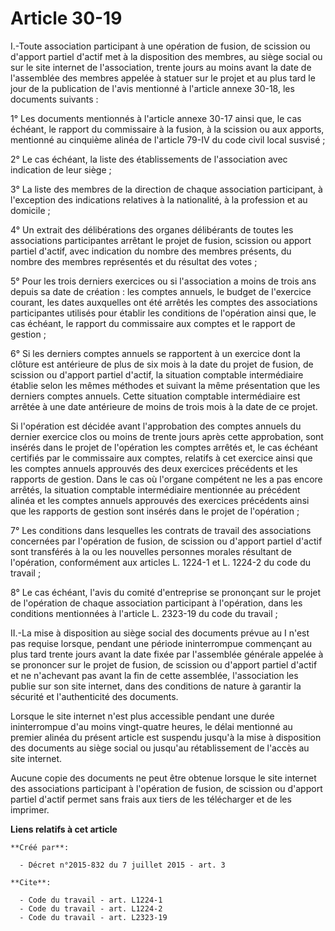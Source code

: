 # Article 30-19

I.-Toute association participant à une opération de fusion, de scission ou d'apport partiel d'actif met à la disposition des
membres, au siège social ou sur le site internet de l'association, trente jours au moins avant la date de l'assemblée des
membres appelée à statuer sur le projet et au plus tard le jour de la publication de l'avis mentionné à l'article annexe
30-18, les documents suivants : 

1° Les documents mentionnés à l'article annexe 30-17 ainsi que, le cas échéant, le rapport du commissaire à la fusion, à la
scission ou aux apports, mentionné au cinquième alinéa de l'article 79-IV du code civil local susvisé ; 

2° Le cas échéant, la liste des établissements de l'association avec indication de leur siège ; 

3° La liste des membres de la direction de chaque association participant, à l'exception des indications relatives à la
nationalité, à la profession et au domicile ; 

4° Un extrait des délibérations des organes délibérants de toutes les associations participantes arrêtant le projet de
fusion, scission ou apport partiel d'actif, avec indication du nombre des membres présents, du nombre des membres représentés
et du résultat des votes ; 

5° Pour les trois derniers exercices ou si l'association a moins de trois ans depuis sa date de création : les comptes
annuels, le budget de l'exercice courant, les dates auxquelles ont été arrêtés les comptes des associations participantes
utilisés pour établir les conditions de l'opération ainsi que, le cas échéant, le rapport du commissaire aux comptes et le
rapport de gestion ; 

6° Si les derniers comptes annuels se rapportent à un exercice dont la clôture est antérieure de plus de six mois à la date
du projet de fusion, de scission ou d'apport partiel d'actif, la situation comptable intermédiaire établie selon les mêmes
méthodes et suivant la même présentation que les derniers comptes annuels. Cette situation comptable intermédiaire est
arrêtée à une date antérieure de moins de trois mois à la date de ce projet. 

Si l'opération est décidée avant l'approbation des comptes annuels du dernier exercice clos ou moins de trente jours après
cette approbation, sont insérés dans le projet de l'opération les comptes arrêtés et, le cas échéant certifiés par le
commissaire aux comptes, relatifs à cet exercice ainsi que les comptes annuels approuvés des deux exercices précédents et les
rapports de gestion. Dans le cas où l'organe compétent ne les a pas encore arrêtés, la situation comptable intermédiaire
mentionnée au précédent alinéa et les comptes annuels approuvés des exercices précédents ainsi que les rapports de gestion
sont insérés dans le projet de l'opération ; 

7° Les conditions dans lesquelles les contrats de travail des associations concernées par l'opération de fusion, de scission
ou d'apport partiel d'actif sont transférés à la ou les nouvelles personnes morales résultant de l'opération, conformément
aux articles L. 1224-1 et L. 1224-2 du code du travail ; 

8° Le cas échéant, l'avis du comité d'entreprise se prononçant sur le projet de l'opération de chaque association participant
à l'opération, dans les conditions mentionnées à l'article L. 2323-19 du code du travail ; 

II.-La mise à disposition au siège social des documents prévue au I n'est pas requise lorsque, pendant une période
ininterrompue commençant au plus tard trente jours avant la date fixée par l'assemblée générale appelée à se prononcer sur le
projet de fusion, de scission ou d'apport partiel d'actif et ne n'achevant pas avant la fin de cette assemblée, l'association
les publie sur son site internet, dans des conditions de nature à garantir la sécurité et l'authenticité des documents. 

Lorsque le site internet n'est plus accessible pendant une durée ininterrompue d'au moins vingt-quatre heures, le délai
mentionné au premier alinéa du présent article est suspendu jusqu'à la mise à disposition des documents au siège social ou
jusqu'au rétablissement de l'accès au site internet. 

Aucune copie des documents ne peut être obtenue lorsque le site internet des associations participant à l'opération de
fusion, de scission ou d'apport partiel d'actif permet sans frais aux tiers de les télécharger et de les imprimer.

**Liens relatifs à cet article**

	**Créé par**:

	  - Décret n°2015-832 du 7 juillet 2015 - art. 3

	**Cite**:

	  - Code du travail - art. L1224-1
	  - Code du travail - art. L1224-2
	  - Code du travail - art. L2323-19
